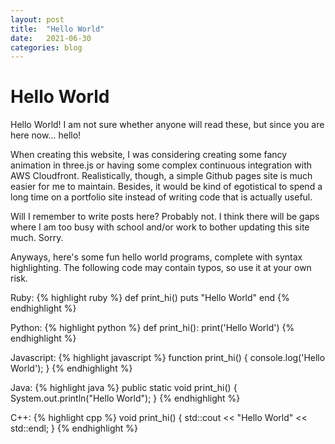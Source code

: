 ```yaml
---
layout: post
title:  "Hello World"
date:   2021-06-30
categories: blog
---
```

# Hello World

Hello World! I am not sure whether anyone will read these, but since you are here now... hello!

When creating this website, I was considering creating some fancy animation in three.js or having some complex continuous integration with AWS Cloudfront. Realistically, though, a simple Github pages site is much easier for me to maintain. Besides, it would be kind of egotistical to spend a long time on a portfolio site instead of writing code that is actually useful.

Will I remember to write posts here? Probably not. I think there will be gaps where I am too busy with school and/or work to bother updating this site much. Sorry.

Anyways, here's some fun hello world programs, complete with syntax highlighting. The following code may contain typos, so use it at your own risk.

Ruby:
{% highlight ruby %}
def print_hi()
  puts "Hello World"
end
{% endhighlight %}

Python:
{% highlight python %}
def print_hi():
  print('Hello World')
{% endhighlight %}

Javascript:
{% highlight javascript %}
function print_hi() {
  console.log('Hello World');
}
{% endhighlight %}

Java:
{% highlight java %}
public static void print_hi() {
  System.out.println("Hello World");
}
{% endhighlight %}

C++:
{% highlight cpp %}
void print_hi() {
  std::cout << "Hello World" << std::endl;
}
{% endhighlight %}
